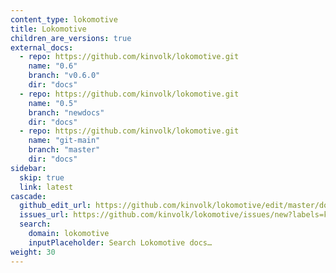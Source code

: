 ```yaml
---
content_type: lokomotive
title: Lokomotive
children_are_versions: true
external_docs:
  - repo: https://github.com/kinvolk/lokomotive.git
    name: "0.6"
    branch: "v0.6.0"
    dir: "docs"
  - repo: https://github.com/kinvolk/lokomotive.git
    name: "0.5"
    branch: "newdocs"
    dir: "docs"
  - repo: https://github.com/kinvolk/lokomotive.git
    name: "git-main"
    branch: "master"
    dir: "docs"
sidebar:
  skip: true
  link: latest
cascade:
  github_edit_url: https://github.com/kinvolk/lokomotive/edit/master/docs/
  issues_url: https://github.com/kinvolk/lokomotive/issues/new?labels=kind/documentation
  search:
    domain: lokomotive
    inputPlaceholder: Search Lokomotive docs…
weight: 30
---
```

